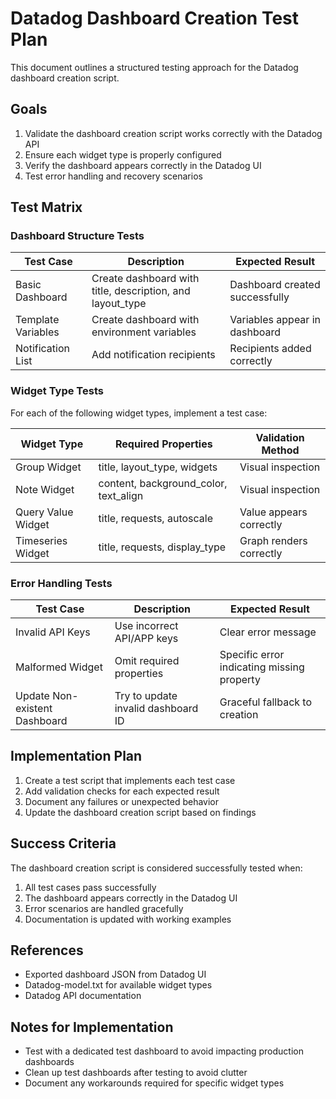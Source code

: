 # Datadog Dashboard Creation Test Plan

This document outlines a structured testing approach for the Datadog dashboard creation script.

## Goals

1. Validate the dashboard creation script works correctly with the Datadog API
2. Ensure each widget type is properly configured
3. Verify the dashboard appears correctly in the Datadog UI
4. Test error handling and recovery scenarios

## Test Matrix

### Dashboard Structure Tests

| Test Case | Description | Expected Result |
|-----------|-------------|-----------------|
| Basic Dashboard | Create dashboard with title, description, and layout_type | Dashboard created successfully |
| Template Variables | Create dashboard with environment variables | Variables appear in dashboard |
| Notification List | Add notification recipients | Recipients added correctly |

### Widget Type Tests

For each of the following widget types, implement a test case:

| Widget Type | Required Properties | Validation Method |
|-------------|---------------------|-------------------|
| Group Widget | title, layout_type, widgets | Visual inspection |
| Note Widget | content, background_color, text_align | Visual inspection |
| Query Value Widget | title, requests, autoscale | Value appears correctly |
| Timeseries Widget | title, requests, display_type | Graph renders correctly |

### Error Handling Tests

| Test Case | Description | Expected Result |
|-----------|-------------|-----------------|
| Invalid API Keys | Use incorrect API/APP keys | Clear error message |
| Malformed Widget | Omit required properties | Specific error indicating missing property |
| Update Non-existent Dashboard | Try to update invalid dashboard ID | Graceful fallback to creation |

## Implementation Plan

1. Create a test script that implements each test case
2. Add validation checks for each expected result
3. Document any failures or unexpected behavior
4. Update the dashboard creation script based on findings

## Success Criteria

The dashboard creation script is considered successfully tested when:

1. All test cases pass successfully
2. The dashboard appears correctly in the Datadog UI
3. Error scenarios are handled gracefully
4. Documentation is updated with working examples

## References

- Exported dashboard JSON from Datadog UI
- Datadog-model.txt for available widget types
- Datadog API documentation

## Notes for Implementation

- Test with a dedicated test dashboard to avoid impacting production dashboards
- Clean up test dashboards after testing to avoid clutter
- Document any workarounds required for specific widget types